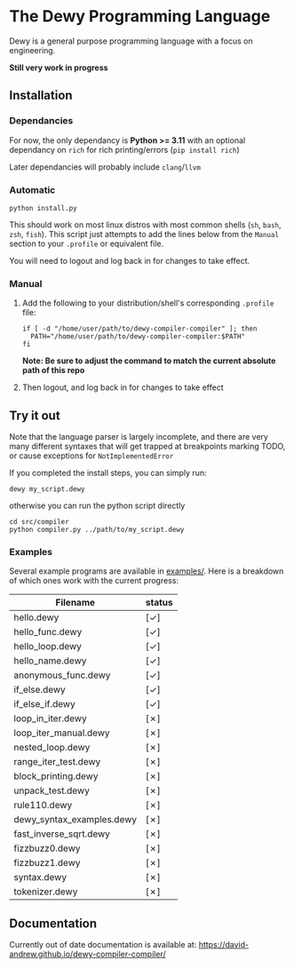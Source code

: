 # The Dewy Programming Language
Dewy is a general purpose programming language with a focus on engineering.

**Still very work in progress**

## Installation

### Dependancies
For now, the only dependancy is **Python >= 3.11** with an optional dependancy on `rich` for rich printing/errors (`pip install rich`)

Later dependancies will probably include `clang`/`llvm`

### Automatic

```
python install.py
```

This should work on most linux distros with most common shells (`sh`, `bash`, `zsh`, `fish`). This script just attempts to add the lines below from the `Manual` section to your `.profile` or equivalent file.

You will need to logout and log back in for changes to take effect.

### Manual
1. Add the following to your distribution/shell's corresponding `.profile` file: 

    ```
    if [ -d "/home/user/path/to/dewy-compiler-compiler" ]; then
      PATH="/home/user/path/to/dewy-compiler-compiler:$PATH"
    fi
    ```

    **Note: Be sure to adjust the command to match the current absolute path of this repo**

1. Then logout, and log back in for changes to take effect


## Try it out
Note that the language parser is largely incomplete, and there are very many different syntaxes that will get trapped at breakpoints marking TODO, or cause exceptions for `NotImplementedError`

If you completed the install steps, you can simply run:
```
dewy my_script.dewy
```

otherwise you can run the python script directly
```
cd src/compiler
python compiler.py ../path/to/my_script.dewy
```

### Examples
Several example programs are available in [examples/](examples/). Here is a breakdown of which ones work with the current progress:

| Filename                  |  status  |
|---------------------------|----------|
| hello.dewy                |    [✓]   |
| hello_func.dewy           |    [✓]   |
| hello_loop.dewy           |    [✓]   |
| hello_name.dewy           |    [✓]   |
| anonymous_func.dewy       |    [✓]   |
| if_else.dewy              |    [✓]   |
| if_else_if.dewy           |    [✓]   |
| loop_in_iter.dewy         |    [✗]   |
| loop_iter_manual.dewy     |    [✗]   |
| nested_loop.dewy          |    [✗]   |
| range_iter_test.dewy      |    [✗]   |
| block_printing.dewy       |    [✗]   |
| unpack_test.dewy          |    [✗]   |
| rule110.dewy              |    [✗]   |
| dewy_syntax_examples.dewy |    [✗]   |
| fast_inverse_sqrt.dewy    |    [✗]   |
| fizzbuzz0.dewy            |    [✗]   |
| fizzbuzz1.dewy            |    [✗]   |
| syntax.dewy               |    [✗]   |
| tokenizer.dewy            |    [✗]   |




## Documentation
Currently out of date documentation is available at: https://david-andrew.github.io/dewy-compiler-compiler/
